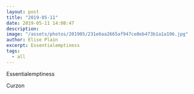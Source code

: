 ```yaml
---
layout: post
title: "2019-05-11"
date: 2019-05-11 14:08:47
description: 
image: "/assets/photos/201905/231e6aa2665af947ce0eb473b1a1a196.jpg"
author: Elise Plain
excerpt: Essentialemptiness
tags: 
  - all
---
```


Essentialemptiness
<p></p>
Curzon